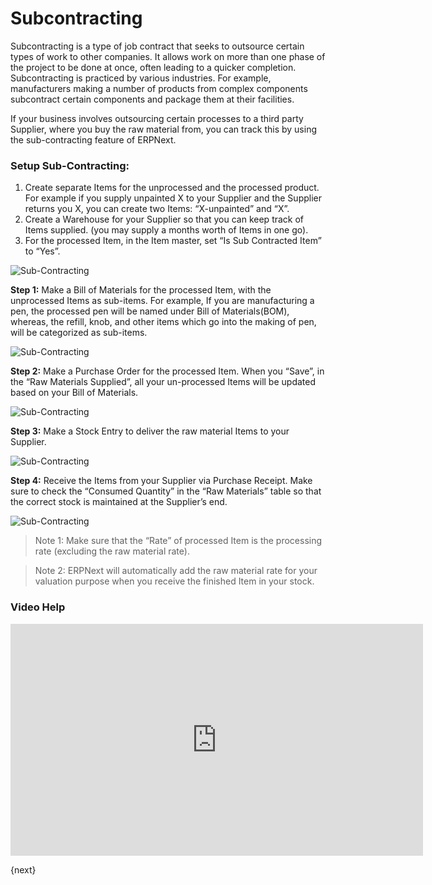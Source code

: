 <!-- add-breadcrumbs -->
# Subcontracting

Subcontracting is a type of job contract that seeks to outsource certain types
of work to other companies. It allows work on more than one phase of the
project to be done at once, often leading to a quicker completion.
Subcontracting is practiced by various industries. For example, manufacturers
making a number of products from complex components subcontract certain
components and package them at their facilities.  

If your business involves outsourcing certain processes to a third party
Supplier, where you buy the raw material from, you can track this by using the
sub-contracting feature of ERPNext.  

### Setup Sub-Contracting:

  1. Create separate Items for the unprocessed and the processed product. For example if you supply unpainted X to your Supplier and the Supplier returns you X, you can create two Items: “X-unpainted” and “X”.
  2. Create a Warehouse for your Supplier so that you can keep track of Items supplied. (you may supply a months worth of Items in one go).
  3. For the processed Item, in the Item master, set “Is Sub Contracted Item” to “Yes”.

<img class="screenshot" alt="Sub-Contracting" src="/docs/assets/img/manufacturing/subcontract.png">
  

__Step 1:__ Make a Bill of Materials for the processed Item, with the unprocessed
Items as sub-items. For example, If you are manufacturing a pen, the processed
pen will be named under Bill of Materials(BOM), whereas, the refill, knob, and
other items which go into the making of pen, will be categorized as sub-items.

<img class="screenshot" alt="Sub-Contracting" src="/docs/assets/img/manufacturing/subcontract2.png">

__Step 2:__ Make a Purchase Order for the processed Item. When you “Save”, in the “Raw Materials Supplied”, all your un-processed Items will be updated based on your Bill of Materials.

<img class="screenshot" alt="Sub-Contracting" src="/docs/assets/img/manufacturing/subcontract3.png">

__Step 3:__ Make a Stock Entry to deliver the raw material Items to your Supplier.

<img class="screenshot" alt="Sub-Contracting" src="/docs/assets/img/manufacturing/subcontract4.png">

__Step 4:__ Receive the Items from your Supplier via Purchase Receipt. Make sure to check the “Consumed Quantity” in the “Raw Materials” table so that the
correct stock is maintained at the Supplier’s end.

<img class="screenshot" alt="Sub-Contracting" src="/docs/assets/img/manufacturing/subcontract5.png">

> Note 1: Make sure that the “Rate” of processed Item is the processing rate
(excluding the raw material rate).

> Note 2: ERPNext will automatically add the raw material rate for your
valuation purpose when you receive the finished Item in your stock.

### Video Help

<iframe width="660" height="371" src="https://www.youtube.com/embed/ThiMCC2DtKo" frameborder="0" allowfullscreen></iframe>

{next}
